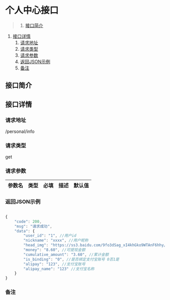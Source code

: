 # 个人中心接口

>1. [接口简介](#接口简介 "接口简介")
1. [接口详情](#接口详情 "接口详情")
	1. [请求地址](#请求地址 "请求地址")
	1. [请求类型](#请求类型 "请求类型")
	1. [请求参数](#请求参数 "请求参数")
	1. [返回JSON示例](#返回JSON示例 "返回JSON示例")
	1. [备注](#备注 "备注")



## 接口简介


## 接口详情 

### 请求地址
/personal/info

### 请求类型
get

### 请求参数
| 参数名 | 类型 | 必填 | 描述 | 默认值 |
| --- | :---: | :---: | --- | --- |



### 返回JSON示例
```javascript

{
    "code": 200,
    "msg": "请求成功",
    "data": {
        "user_id": "1", //用户id
        "nickname": "xxxx", //用户昵称
        "head_img": "https://ss3.baidu.com/9fo3dSag_xI4khGko9WTAnF6hhy/image/h%3D300/sign=87d6daed02f41bd5c553eef461d881a0/f9198618367adab4b025268587d4b31c8601e47b.jpg",//头像
        "money": "8.60", //可提现金额
        "cumulative_amount": "3.60", //累计金额
        "is_binding": "0", //是否绑定支付宝账号 0否1是
        "alipay": "123", //支付宝账号
        "alipay_name": "123" //支付宝名称
    }
}


```

### 备注